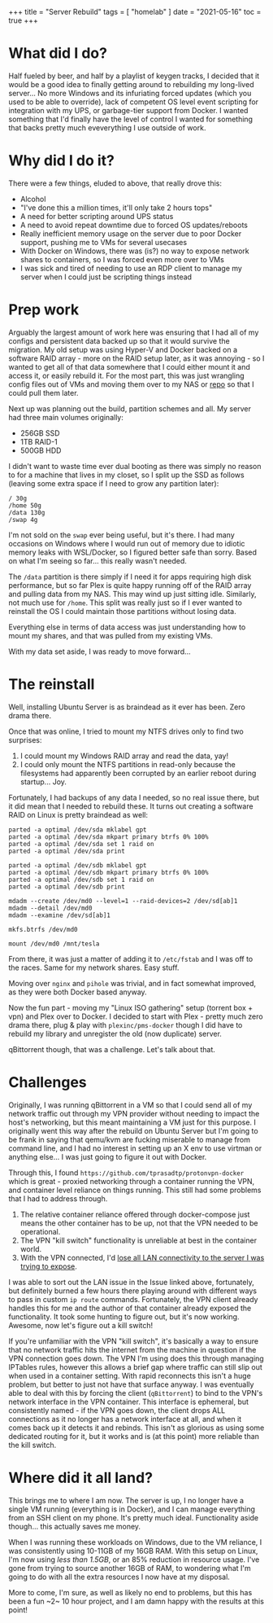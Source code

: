 +++
title = "Server Rebuild"
tags = [
    "homelab"
]
date = "2021-05-16"
toc = true
+++

# What did I do?

Half fueled by beer, and half by a playlist of keygen tracks, I decided that it would be a good idea to finally getting around to rebuilding my long-lived server... No more Windows and its infuriating forced updates (which you used to be able to override), lack of competent OS level event scripting for integration with my UPS, or garbage-tier support from Docker. I wanted something that I'd finally have the level of control I wanted for something that backs pretty much eveverything I use outside of work.

# Why did I do it?

There were a few things, eluded to above, that really drove this:

- Alcohol
- "I've done this a million times, it'll only take 2 hours tops"
- A need for better scripting around UPS status
- A need to avoid repeat downtime due to forced OS updates/reboots
- Really inefficient memory usage on the server due to poor Docker support, pushing me to VMs for several usecases 
- With Docker on Windows, there was (is?) no way to expose network shares to containers, so I was forced even more over to VMs
- I was sick and tired of needing to use an RDP client to manage my server when I could just be scripting things instead

# Prep work

Arguably the largest amount of work here was ensuring that I had all of my configs and persistent data backed up so that it would survive the migration. My old setup was using Hyper-V and Docker backed on a software RAID array - more on the RAID setup later, as it was annoying - so I wanted to get all of that data somewhere that I could either mount it and access it, or easily rebuild it. For the most part, this was just wrangling config files out of VMs and moving them over to my NAS or [repo](https://github.com/maclarel/homelab) so that I could pull them later. 

Next up was planning out the build, partition schemes and all. My server had three main volumes originally:

- 256GB SSD
- 1TB RAID-1
- 500GB HDD

I didn't want to waste time ever dual booting as there was simply no reason to for a machine that lives in my closet, so I split up the SSD as follows (leaving some extra space if I need to grow any partition later):

```
/ 30g
/home 50g
/data 130g
/swap 4g
```

I'm not sold on the `swap` ever being useful, but it's there. I had many occasions on Windows where I would run out of memory due to idiotic memory leaks with WSL/Docker, so I figured better safe than sorry. Based on what I'm seeing so far... this really wasn't needed.

The `/data` partition is there simply if I need it for apps requiring high disk performance, but so far Plex is quite happy running off of the RAID array and pulling data from my NAS. This may wind up just sitting idle. Similarly, not much use for `/home`. This split was really just so if I ever wanted to reinstall the OS I could maintain those partitions without losing data.

Everything else in terms of data access was just understanding how to mount my shares, and that was pulled from my existing VMs.

With my data set aside, I was ready to move forward...

# The reinstall

Well, installing Ubuntu Server is as braindead as it ever has been. Zero drama there.

Once that was online, I tried to mount my NTFS drives only to find two surprises:

1. I could mount my Windows RAID array and read the data, yay!
1. I could only mount the NTFS partitions in read-only because the filesystems had apparently been corrupted by an earlier reboot during startup... Joy.

Fortunately, I had backups of any data I needed, so no real issue there, but it did mean that I needed to rebuild these. It turns out creating a software RAID on Linux is pretty braindead as well:

```
parted -a optimal /dev/sda mklabel gpt
parted -a optimal /dev/sda mkpart primary btrfs 0% 100%
parted -a optimal /dev/sda set 1 raid on
parted -a optimal /dev/sda print

parted -a optimal /dev/sdb mklabel gpt
parted -a optimal /dev/sdb mkpart primary btrfs 0% 100%
parted -a optimal /dev/sdb set 1 raid on
parted -a optimal /dev/sdb print

mdadm --create /dev/md0 --level=1 --raid-devices=2 /dev/sd[ab]1
mdadm --detail /dev/md0
mdadm --examine /dev/sd[ab]1

mkfs.btrfs /dev/md0

mount /dev/md0 /mnt/tesla
```

From there, it was just a matter of adding it to `/etc/fstab` and I was off to the races. Same for my network shares. Easy stuff.

Moving over `nginx` and `pihole` was trivial, and in fact somewhat improved, as they were both Docker based anyway.

Now the fun part - moving my "Linux ISO gathering" setup (torrent box + vpn) and Plex over to Docker. I decided to start with Plex - pretty much zero drama there, plug & play with `plexinc/pms-docker` though I did have to rebuild my library and unregister the old (now duplicate) server.

qBittorrent though, that was a challenge. Let's talk about that.

# Challenges

Originally, I was running qBittorrent in a VM so that I could send all of my network traffic out through my VPN provider without needing to impact the host's networking, but this meant maintaining a VM just for this purpose. I originally went this way after the rebuild on Ubuntu Server but I'm going to be frank in saying that qemu/kvm are fucking miserable to manage from command line, and I had no interest in setting up an X env to use virtman or anything else... I was just going to figure it out with Docker.

Through this, I found `https://github.com/tprasadtp/protonvpn-docker` which is great - proxied networking through a container running the VPN, and container level reliance on things running. This still had some problems that I had to address through.

1. The relative container reliance offered through docker-compose just means the other container has to be up, not that the VPN needed to be operational.
1. The VPN "kill switch" functionality is unreliable at best in the container world.
1. With the VPN connected, I'd [lose all LAN connectivity to the server I was trying to expose](https://github.com/tprasadtp/protonvpn-docker/issues/15#issuecomment-841824116).

I was able to sort out the LAN issue in the Issue linked above, fortunately, but definitely burned a few hours there playing around with different ways to pass in custom `ip route` commands. Fortunately, the VPN client already handles this for me and the author of that container already exposed the functionality. It took some hunting to figure out, but it's now working. Awesome, now let's figure out a kill switch!

If you're unfamiliar with the VPN "kill switch", it's basically a way to ensure that no network traffic hits the internet from the machine in question if the VPN connection goes down. The VPN I'm using does this through managing IPTables rules, however this allows a brief gap where traffic can still slip out when used in a container setting. With rapid reconnects this isn't a huge problem, but better to just not have that surface anyway. I was eventually able to deal with this by forcing the client (`qBittorrent`) to bind to the VPN's network interface in the VPN container. This interface is ephemeral, but consistently named - if the VPN goes down, the client drops ALL connections as it no longer has a network interface at all, and when it comes back up it detects it and rebinds. This isn't as glorious as using some dedicated routing for it, but it works and is (at this point) more reliable than the kill switch.

# Where did it all land?

This brings me to where I am now. The server is up, I no longer have a single VM running (everything is in Docker), and I can manage everything from an SSH client on my phone. It's pretty much ideal. Functionality aside though... this actually saves me money.

When I was running these workloads on Windows, due to the VM reliance, I was consistently using 10-11GB of my 16GB RAM. With this setup on Linux, I'm now using *less than 1.5GB*, or an 85% reduction in resource usage. I've gone from trying to source another 16GB of RAM, to wondering what I'm going to do with all the extra resources I now have at my disposal.

More to come, I'm sure, as well as likely no end to problems, but this has been a fun ~2~ 10 hour project, and I am damn happy with the results at this point!
